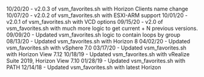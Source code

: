 10/20/20 - v2.0.3 of vsm_favorites.sh with Horizon Clients name change
10/07/20 - v2.0.2 of vsm_favorites.sh with ESXI-ARM support
10/01/20 - v2.0.1 of vsm_favorites.sh with VCD options
09/15/20 - v2.0 of vsm_favorites.sh with much more logic to get current +
N previous versions.
09/09/20 - Updated vsm_favorites.sh logic to contain loops by group
08/13/20 - Updated vsm_favorites.sh with Horizon 8
04/02/20 - Updated vsm_favorites.sh with vSphere 7.0
03/17/20 - Updated vsm_favorites.sh with Horizon View 7.12
10/18/19 - Updated vsm_favorites.sh with vRealize Suite 2019, Horizon View 7.10
01/28/19 - Updated vsm_favorites.sh with PATH
12/14/18 - Updated vsm_favorites.sh with latest Horizon
